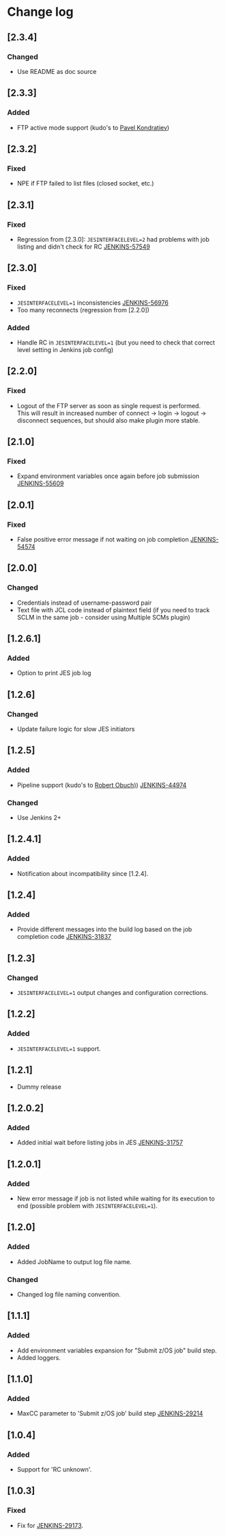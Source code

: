 # Change log

## [2.3.4]
### Changed
- Use README as doc source

## [2.3.3]
### Added
- FTP active mode support (kudo's to [Pavel Kondratiev](email:kondratiev@iba.by))

## [2.3.2]
### Fixed
- NPE if FTP failed to list files (closed socket, etc.)

## [2.3.1]
### Fixed
- Regression from [2.3.0]: `JESINTERFACELEVEL=2` had problems with job listing and didn't check for RC
[JENKINS-57549](https://issues.jenkins-ci.org/browse/JENKINS-57549)

## [2.3.0]
### Fixed
- `JESINTERFACELEVEL=1` inconsistencies [JENKINS-56976](https://issues.jenkins-ci.org/browse/JENKINS-56976)
- Too many reconnects (regression from [2.2.0])
### Added
- Handle RC in `JESINTERFACELEVEL=1` (but you need to check that correct level setting in Jenkins job config)

## [2.2.0]
### Fixed
- Logout of the FTP server as soon as single request is performed.  
This will result in increased number of connect → login → logout →
disconnect sequences, but should also make plugin more stable.

## [2.1.0]
### Fixed
- Expand environment variables once again before job submission
[JENKINS-55609](https://issues.jenkins-ci.org/browse/JENKINS-55609)

## [2.0.1]
### Fixed
- False positive error message if not waiting on job completion
[JENKINS-54574](https://issues.jenkins-ci.org/browse/JENKINS-54574)

## [2.0.0]
### Changed
- Credentials instead of username-password pair
- Text file with JCL code instead of plaintext field (if you need to track SCLM in the same job - consider using Multiple SCMs plugin)

## [1.2.6.1]
### Added
- Option to print JES job log

## [1.2.6]
### Changed
- Update failure logic for slow JES initiators

## [1.2.5]
### Added
- Pipeline support (kudo's to [Robert Obuch)](https://wiki.jenkins.io/display/~robert_obuch))
[JENKINS-44974](https://issues.jenkins-ci.org/browse/JENKINS-44974)
### Changed
- Use Jenkins 2+

## [1.2.4.1]
### Added
- Notification about incompatibility since [1.2.4].

## [1.2.4]
### Added
- Provide different messages into the build log based on the job completion code
[JENKINS-31837](https://issues.jenkins-ci.org/browse/JENKINS-31837)

## [1.2.3]
### Changed
- `JESINTERFACELEVEL=1` output changes and configuration corrections.

## [1.2.2]
### Added
- `JESINTERFACELEVEL=1` support.

## [1.2.1]
- Dummy release

## [1.2.0.2]
### Added
- Added initial wait before listing jobs in JES
[JENKINS-31757](https://issues.jenkins-ci.org/browse/JENKINS-31757)

## [1.2.0.1]
### Added
- New error message if job is not listed while waiting for its execution to end (possible problem with `JESINTERFACELEVEL=1`).

## [1.2.0]
### Added
- Added JobName to output log file name. 
### Changed
- Changed log file naming convention.

## [1.1.1]
### Added
- Add environment variables expansion for "Submit z/OS job" build step. 
- Added loggers.

## [1.1.0]
### Added
- MaxCC parameter to 'Submit z/OS job' build step
[JENKINS-29214](https://issues.jenkins-ci.org/browse/JENKINS-29214)

## [1.0.4]
### Added
- Support for 'RC unknown'.

## [1.0.3]
### Fixed
- Fix for [JENKINS-29173](https://issues.jenkins-ci.org/browse/JENKINS-29173).
